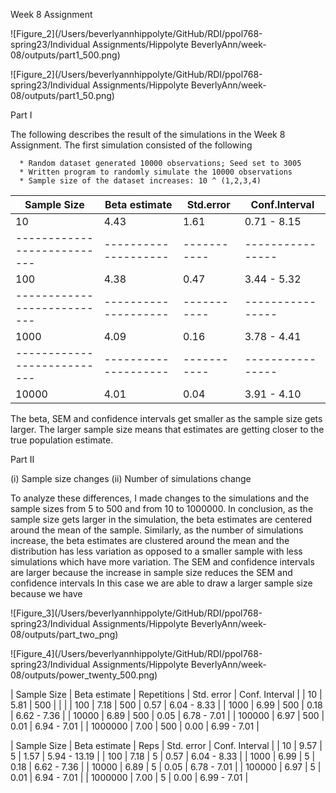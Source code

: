 Week 8 Assignment

![Figure_2](/Users/beverlyannhippolyte/GitHub/RDI/ppol768-spring23/Individual Assignments/Hippolyte BeverlyAnn/week-08/outputs/part1_500.png)

![Figure_2](/Users/beverlyannhippolyte/GitHub/RDI/ppol768-spring23/Individual Assignments/Hippolyte BeverlyAnn/week-08/outputs/part1_50.png)

Part I

The following describes the result of the simulations in the Week 8 Assignment.
The first simulation consisted of the following  

      * Random dataset generated 10000 observations; Seed set to 3005
      * Written program to randomly simulate the 10000 observations
      * Sample size of the dataset increases: 10 ^ (1,2,3,4)

|       Sample Size        |    Beta estimate   | Std.error |  Conf.Interval |
-------------------------- | -------------------|-----------|----------------
|          10              |        4.43        |    1.61   |  0.71 - 8.15  |
---------------------------|--------------------|-----------|----------------
|          100             |         4.38       |    0.47   |   3.44 - 5.32  |
---------------------------|--------------------|-----------|----------------
|         1000             |         4.09       |   0.16    |   3.78 - 4.41  |
---------------------------|--------------------|-----------|----------------
|        10000             |         4.01       |    0.04   |   3.91 - 4.10  |

The beta, SEM and confidence intervals get smaller as the sample size gets larger. The larger sample size means that estimates   are getting closer to the true population estimate.

Part II

(i) Sample size changes
(ii) Number of simulations change

To analyze these differences, I made changes to the simulations and the sample sizes from 5 to 500 and from 10 to 1000000.
In conclusion, as the sample size gets larger in the simulation, the beta estimates are centered around the mean of the sample. Similarly, as the number of simulations increase, the beta estimates are clustered around the mean and the distribution has less variation as opposed to a smaller sample with less simulations which have more variation. The SEM and confidence intervals are larger because the increase in sample size reduces the SEM and confidence intervals
In this case we are able to draw a larger sample size because we have


![Figure_3](/Users/beverlyannhippolyte/GitHub/RDI/ppol768-spring23/Individual Assignments/Hippolyte BeverlyAnn/week-08/outputs/part_two_png)

![Figure_4](/Users/beverlyannhippolyte/GitHub/RDI/ppol768-spring23/Individual Assignments/Hippolyte BeverlyAnn/week-08/outputs/power_twenty_500.png)

|       Sample Size        |    Beta estimate   | Repetitions | Std. error | Conf. Interval |
|          10              |       5.81         |     500     |            |                |
|          100             |       7.18         |     500     |   0.57     |  6.04 - 8.33   |
|          1000            |       6.99         |     500     |   0.18     |  6.62 - 7.36   |
|          10000           |       6.89         |     500     |   0.05     |  6.78 - 7.01   |
|          100000          |       6.97         |     500     |   0.01     |  6.94 - 7.01   |
|          1000000         |       7.00         |     500     |   0.00     |  6.99 - 7.01   |

|       Sample Size        |    Beta estimate   |   Reps    | Std. error | Conf. Interval |
|          10              |       9.57         |     5     |   1.57     | 5.94 - 13.19   |
|          100             |       7.18         |     5     |   0.57     |  6.04 - 8.33   |
|          1000            |       6.99         |     5     |   0.18     |  6.62 - 7.36   |
|          10000           |       6.89         |     5     |   0.05     |  6.78 - 7.01   |
|          100000          |       6.97         |     5     |    0.01    |  6.94 - 7.01   |
|          1000000         |       7.00         |     5     |   0.00     |  6.99 - 7.01   |
